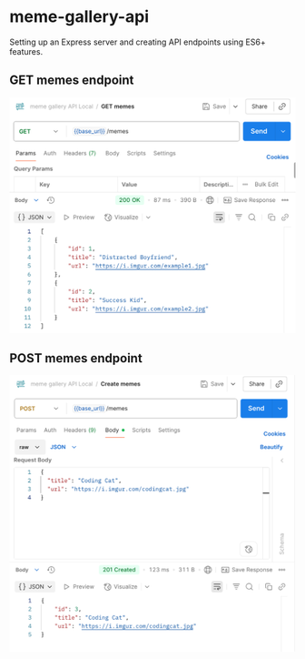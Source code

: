 # meme-gallery-api

Setting up an Express server and creating API endpoints using ES6+ features.

## GET memes endpoint
![get screenshot](screenshots/get-screenshot.png)

## POST memes endpoint 
![post screenshot](screenshots/post-screenshot.png)
